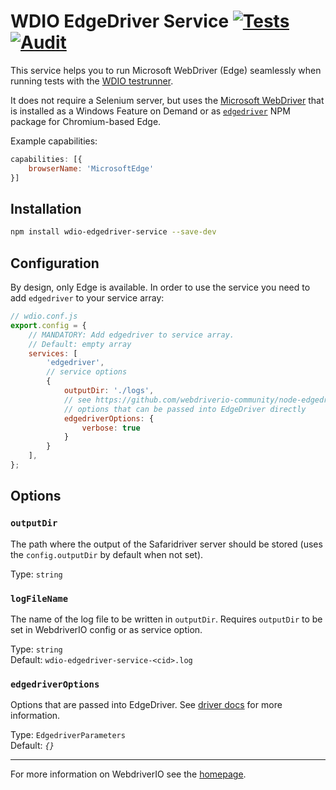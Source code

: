 # WDIO EdgeDriver Service [![Tests](https://github.com/webdriverio-community/wdio-edgedriver-service/actions/workflows/test.yml/badge.svg?branch=main)](https://github.com/webdriverio-community/wdio-edgedriver-service/actions/workflows/test.yml) [![Audit](https://github.com/webdriverio-community/wdio-edgedriver-service/actions/workflows/audit.yml/badge.svg)](https://github.com/webdriverio-community/wdio-edgedriver-service/actions/workflows/audit.yml)

This service helps you to run Microsoft WebDriver (Edge) seamlessly when running tests with the [WDIO testrunner](https://webdriver.io/docs/gettingstarted.html).

It does not require a Selenium server, but uses the [Microsoft WebDriver](https://developer.microsoft.com/en-us/microsoft-edge/tools/webdriver/) that is installed as a Windows Feature on Demand or as [`edgedriver`](https://www.npmjs.com/package/edgedriver) NPM package for Chromium-based Edge.

Example capabilities:

```js
capabilities: [{
    browserName: 'MicrosoftEdge'
}]
```

## Installation

```bash
npm install wdio-edgedriver-service --save-dev
```

## Configuration

By design, only Edge is available. In order to use the service you need to add `edgedriver` to your service array:

```js
// wdio.conf.js
export.config = {
    // MANDATORY: Add edgedriver to service array.
    // Default: empty array
    services: [
        'edgedriver',
        // service options
        {
            outputDir: './logs',
            // see https://github.com/webdriverio-community/node-edgedriver#options for more
            // options that can be passed into EdgeDriver directly
            edgedriverOptions: {
                verbose: true
            }
        }
    ],
};
```

## Options

### `outputDir`

The path where the output of the Safaridriver server should be stored (uses the `config.outputDir` by default when not set).

Type: `string`

### `logFileName`

The name of the log file to be written in `outputDir`. Requires `outputDir` to be set in WebdriverIO config or as service option.

Type: `string`<br />
Default: `wdio-edgedriver-service-<cid>.log`

### `edgedriverOptions`

Options that are passed into EdgeDriver. See [driver docs](https://github.com/webdriverio-community/node-edgedriver#options) for more information.

Type: `EdgedriverParameters`<br />
Default: _`{}`_


----

For more information on WebdriverIO see the [homepage](https://webdriver.io).
